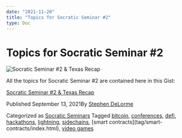 ```yaml
---
date: "2021-11-20"
title: "Topics for Socratic Seminar #2"
type: Doc
---
```

# Topics for Socratic Seminar #2

![Socratic Seminar #2 & Texas
Recap](content/uploads/2021/10/AtlantaBitDevs_Event-Picture-1568x886.png)

All the topics for Socratic Seminar #2 are contained here in this Gist:

[Socratic Seminar #2 & Texas
Recap](https://gist.github.com/sbddesign/f5d8ea8e6b69c8dd11e3ed0b864e0c75)

Published September 13, 2021By [Stephen DeLorme](author/stephen/index.html)

Categorized as [Socratic Seminars](category/socratic-seminars/index.html)
Tagged [bitcoin](tag/bitcoin/index.html),
[conferences](tag/conferences/index.html), [defi](tag/defi/index.html),
[hackathons](tag/hackathons/index.html),
[lightning](tag/lightning/index.html),
[sidechains](tag/sidechains/index.html), [smart contracts](tag/smart-
contracts/index.html), [video games](tag/video-games/index.html)

#